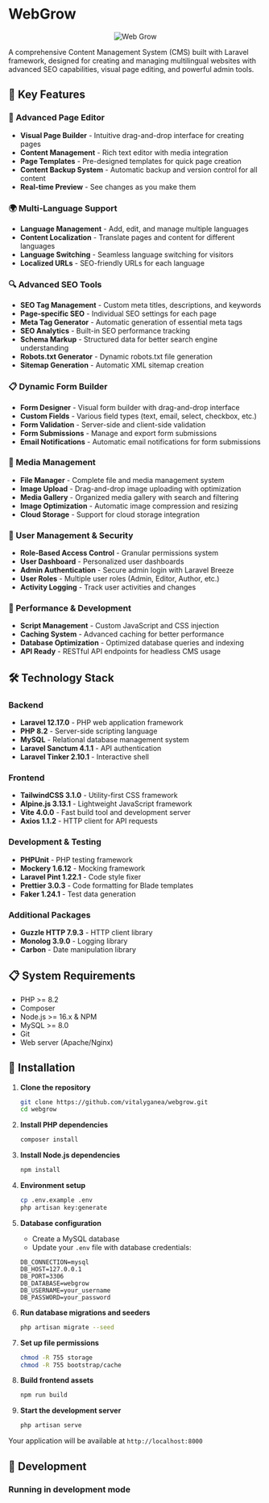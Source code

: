 # WebGrow

<p align="center"><img src="https://i.imgflip.com/ahgny.jpg?a485856" alt="Web Grow"></p>

A comprehensive Content Management System (CMS) built with Laravel framework, designed for creating and managing multilingual websites with advanced SEO capabilities, visual page editing, and powerful admin tools.

## 🌟 Key Features

### 📝 Advanced Page Editor
- **Visual Page Builder** - Intuitive drag-and-drop interface for creating pages
- **Content Management** - Rich text editor with media integration
- **Page Templates** - Pre-designed templates for quick page creation
- **Content Backup System** - Automatic backup and version control for all content
- **Real-time Preview** - See changes as you make them

### 🌍 Multi-Language Support
- **Language Management** - Add, edit, and manage multiple languages
- **Content Localization** - Translate pages and content for different languages
- **Language Switching** - Seamless language switching for visitors
- **Localized URLs** - SEO-friendly URLs for each language

### 🔍 Advanced SEO Tools
- **SEO Tag Management** - Custom meta titles, descriptions, and keywords
- **Page-specific SEO** - Individual SEO settings for each page
- **Meta Tag Generator** - Automatic generation of essential meta tags
- **SEO Analytics** - Built-in SEO performance tracking
- **Schema Markup** - Structured data for better search engine understanding
- **Robots.txt Generator** - Dynamic robots.txt file generation
- **Sitemap Generation** - Automatic XML sitemap creation

### 📋 Dynamic Form Builder
- **Form Designer** - Visual form builder with drag-and-drop interface
- **Custom Fields** - Various field types (text, email, select, checkbox, etc.)
- **Form Validation** - Server-side and client-side validation
- **Form Submissions** - Manage and export form submissions
- **Email Notifications** - Automatic email notifications for form submissions

### 📁 Media Management
- **File Manager** - Complete file and media management system
- **Image Upload** - Drag-and-drop image uploading with optimization
- **Media Gallery** - Organized media gallery with search and filtering
- **Image Optimization** - Automatic image compression and resizing
- **Cloud Storage** - Support for cloud storage integration

### 👥 User Management & Security
- **Role-Based Access Control** - Granular permissions system
- **User Dashboard** - Personalized user dashboards
- **Admin Authentication** - Secure admin login with Laravel Breeze
- **User Roles** - Multiple user roles (Admin, Editor, Author, etc.)
- **Activity Logging** - Track user activities and changes

### 🚀 Performance & Development
- **Script Management** - Custom JavaScript and CSS injection
- **Caching System** - Advanced caching for better performance
- **Database Optimization** - Optimized database queries and indexing
- **API Ready** - RESTful API endpoints for headless CMS usage

## 🛠 Technology Stack

### Backend
- **Laravel 12.17.0** - PHP web application framework
- **PHP 8.2** - Server-side scripting language
- **MySQL** - Relational database management system
- **Laravel Sanctum 4.1.1** - API authentication
- **Laravel Tinker 2.10.1** - Interactive shell

### Frontend
- **TailwindCSS 3.1.0** - Utility-first CSS framework
- **Alpine.js 3.13.1** - Lightweight JavaScript framework
- **Vite 4.0.0** - Fast build tool and development server
- **Axios 1.1.2** - HTTP client for API requests

### Development & Testing
- **PHPUnit** - PHP testing framework
- **Mockery 1.6.12** - Mocking framework
- **Laravel Pint 1.22.1** - Code style fixer
- **Prettier 3.0.3** - Code formatting for Blade templates
- **Faker 1.24.1** - Test data generation

### Additional Packages
- **Guzzle HTTP 7.9.3** - HTTP client library
- **Monolog 3.9.0** - Logging library
- **Carbon** - Date manipulation library

## 📋 System Requirements

- PHP >= 8.2
- Composer
- Node.js >= 16.x & NPM
- MySQL >= 8.0
- Git
- Web server (Apache/Nginx)

## 🚀 Installation

1. **Clone the repository**
   ```bash
   git clone https://github.com/vitalyganea/webgrow.git
   cd webgrow
   ```

2. **Install PHP dependencies**
   ```bash
   composer install
   ```

3. **Install Node.js dependencies**
   ```bash
   npm install
   ```

4. **Environment setup**
   ```bash
   cp .env.example .env
   php artisan key:generate
   ```

5. **Database configuration**
    - Create a MySQL database
    - Update your `.env` file with database credentials:
   ```env
   DB_CONNECTION=mysql
   DB_HOST=127.0.0.1
   DB_PORT=3306
   DB_DATABASE=webgrow
   DB_USERNAME=your_username
   DB_PASSWORD=your_password
   ```

6. **Run database migrations and seeders**
   ```bash
   php artisan migrate --seed
   ```

7. **Set up file permissions**
   ```bash
   chmod -R 755 storage
   chmod -R 755 bootstrap/cache
   ```

8. **Build frontend assets**
   ```bash
   npm run build
   ```

9. **Start the development server**
   ```bash
   php artisan serve
   ```

Your application will be available at `http://localhost:8000`

## 🔧 Development

### Running in development mode
